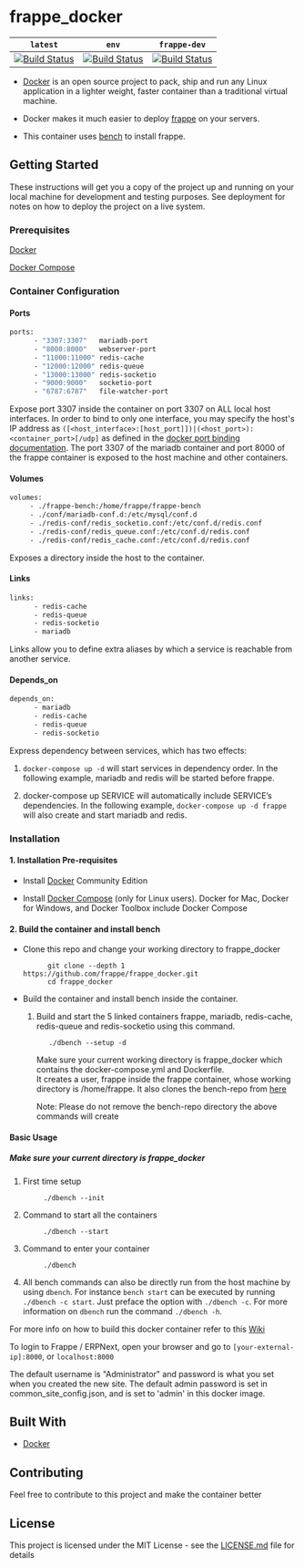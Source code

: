 # frappe_docker

| `latest` | `env` | `frappe-dev` |
|:--------:|:-----:|:------------:|
| [![Build Status](https://travis-ci.org/chabad360/frappe_docker.svg?branch=frappe)](https://travis-ci.org/frappe/frappe_docker) | [![Build Status](https://travis-ci.org/chabad360/frappe_docker.svg?branch=master)](https://travis-ci.org/frappe/frappe_docker) |[![Build Status](https://travis-ci.org/chabad360/frappe_docker.svg?branch=frappe-dev)](https://travis-ci.org/frappe/frappe_docker) |

- [Docker](https://docker.com/) is an open source project to pack, ship and run any Linux application in a lighter weight, faster container than a traditional virtual machine.

- Docker makes it much easier to deploy [frappe](https://github.com/frappe/frappe) on your servers.

- This container uses [bench](https://github.com/frappe/bench) to install frappe.

## Getting Started

These instructions will get you a copy of the project up and running on your local machine for development and testing purposes. See deployment for notes on how to deploy the project on a live system.

### Prerequisites

[Docker](https://www.docker.com/)

[Docker Compose](https://docs.docker.com/compose/overview/)

### Container Configuration

#### Ports

```bash
ports:
      - "3307:3307"   mariadb-port
      - "8000:8000"   webserver-port
      - "11000:11000" redis-cache
      - "12000:12000" redis-queue
      - "13000:13000" redis-socketio
      - "9000:9000"   socketio-port
      - "6787:6787"   file-watcher-port
```

Expose port 3307 inside the container on port 3307 on ALL local host interfaces. In order to bind to only one interface, you may specify the host's IP address as `([<host_interface>:[host_port]])|(<host_port>):<container_port>[/udp]` as defined in the [docker port binding documentation](http://docs.docker.com/userguide/dockerlinks/). The port 3307 of the mariadb container and port 8000 of the frappe container is exposed to the host machine and other containers.

#### Volumes

```bash
volumes:
     - ./frappe-bench:/home/frappe/frappe-bench
     - ./conf/mariadb-conf.d:/etc/mysql/conf.d
     - ./redis-conf/redis_socketio.conf:/etc/conf.d/redis.conf
     - ./redis-conf/redis_queue.conf:/etc/conf.d/redis.conf
     - ./redis-conf/redis_cache.conf:/etc/conf.d/redis.conf
```

Exposes a directory inside the host to the container.

#### Links

```bash
links:
      - redis-cache
      - redis-queue
      - redis-socketio
      - mariadb
```

Links allow you to define extra aliases by which a service is reachable from another service.

#### Depends_on

```bash
depends_on:
      - mariadb
      - redis-cache
      - redis-queue
      - redis-socketio
```

Express dependency between services, which has two effects:

1. `docker-compose up -d` will start services in dependency order. In the following example, mariadb and redis will be started before frappe.

2. docker-compose up SERVICE will automatically include SERVICE’s dependencies. In the following example, `docker-compose up -d frappe` will also create and start mariadb and redis.

### Installation

#### 1. Installation Pre-requisites

- Install [Docker](https://docs.docker.com/engine/installation) Community Edition

- Install [Docker Compose](https://docs.docker.com/compose/install/) (only for Linux users). Docker for Mac, Docker for Windows, and Docker Toolbox include Docker Compose

#### 2. Build the container and install bench

- Clone this repo and change your working directory to frappe_docker

            git clone --depth 1 https://github.com/frappe/frappe_docker.git
            cd frappe_docker

- Build the container and install bench inside the container.

  1. Build and start the 5 linked containers frappe, mariadb, redis-cache, redis-queue and redis-socketio using this command.

            ./dbench --setup -d

      Make sure your current working directory is frappe_docker which contains the docker-compose.yml and Dockerfile.  
      It creates a user, frappe inside the frappe container, whose working directory is /home/frappe. It also clones the bench-repo from [here](https://github.com/frappe/bench)

      Note: Please do not remove the bench-repo directory the above commands will create

#### Basic Usage

##### Make sure your current directory is frappe_docker

1. First time setup

            ./dbench --init

2. Command to start all the containers

            ./dbench --start

3. Command to enter your container  

            ./dbench

4. All bench commands can also be directly run from the host machine by using `dbench`. For instance `bench start` can be executed by running `./dbench -c start`. Just preface the option with `./dbench -c`. For more information on `dbench` run the command `./dbench -h`.

For more info on how to build this docker container refer to this [Wiki](https://github.com/chabad360/frappe_docker/wiki/Hitchhiker's-guide-to-building-this-frappe_docker-image)

To login to Frappe / ERPNext, open your browser and go to `[your-external-ip]:8000`, or `localhost:8000`

The default username is "Administrator" and password is what you set when you created the new site. The default admin password is set in common_site_config.json, and is set to 'admin' in this docker image.

## Built With

- [Docker](https://www.docker.com/)

## Contributing

Feel free to contribute to this project and make the container better

## License

This project is licensed under the MIT License - see the [LICENSE.md](LICENSE.md) file for details
